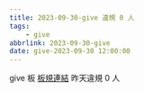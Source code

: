 ```yaml
---
title: 2023-09-30-give 違規 0 人
tags:
    - give
abbrlink: 2023-09-30-give
date: give-2023-09-30 12:00:00
---
```

give 板 [板規連結](https://www.ptt.cc/bbs/give/M.1612495900.A.C32.html)
昨天違規 0 人

